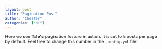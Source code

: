 ```yaml
---
layout: post
title: "Pagination Post"
author: "Chester"
categories: ["ML"]
---
```


Here we see **Tale's** pagination feature in action. It is set to 5 posts per page by default. Feel free to change this number in the `_config.yml` file!
